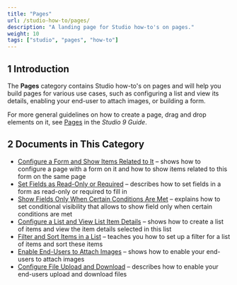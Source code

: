 ```yaml
---
title: "Pages"
url: /studio-how-to/pages/
description: "A landing page for Studio how-to's on pages."
weight: 10
tags: ["studio", "pages", "how-to"]
---
```


## 1 Introduction 

The **Pages** category contains Studio how-to's on pages and will help you build pages for various use cases, such as configuring a list and view its details, enabling your end-user to attach images, or building a form. 

For more general guidelines on how to create a page, drag and drop elements on it, see [Pages](/studio/page-editor/) in the *Studio 9 Guide*.

## 2 Documents in This Category

* [Configure a Form and Show Items Related to It](/studio-how-to/pages-how-to-configure-form/) – shows how to configure a page with a form on it and how to show items related to this form on the same page
* [Set Fields as Read-Only or Required](/studio-how-to/pages-how-to-set-validation-and-editability/) – describes how to set fields in a form as read-only or required to fill in
* [Show Fields Only When Certain Conditions Are Met](/studio-how-to/pages-how-to-set-visibility/) – explains how to set conditional visibility that allows to show field only when certain conditions are met
* [Configure a List and View List Item Details](/studio-how-to/pages-how-to-configure-list/) – shows how to create a list of items and view the item details selected in this list
* [Filter and Sort Items in a List](/studio-how-to/pages-how-to-filter-and-sort/) – teaches you how to set up a filter for a list of items and sort these items
* [Enable End-Users to Attach Images](/studio-how-to/pages-how-to-attach-images/) – shows how to enable your end-users to attach images
* [Configure File Upload and Download](/studio-how-to/pages-how-to-attach-files/) – describes how to enable your end-users upload and download files

